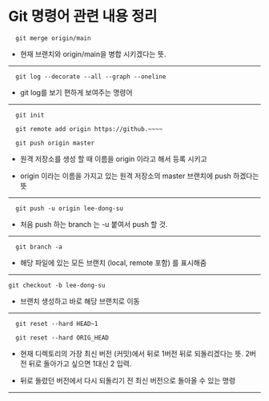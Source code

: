 # Git 명령어 관련 내용 정리


```
  git merge origin/main
```

- 현재 브랜치와  origin/main을 병합 시키겠다는 뜻.  

***

```
  git log --decorate --all --graph --oneline
```

- git log를 보기 편하게 보여주는 명령어

***

```
  git init

  git remote add origin https://github.~~~~

  git push origin master
```

- 원격 저장소를 생성 할 때 이름을 origin 이라고 해서 등록 시키고

- origin 이라는 이름을 가지고 있는 원격 저장소의 master 브랜치에 push 하겠다는 뜻

***


```
  git push -u origin lee-dong-su  
```

- 처음 push 하는 branch 는 -u 붙여서 push 할 것.

***


```
  git branch -a
```

- 해당 파일에 있는 모든 브랜치 (local, remote 포함) 를 표시해줌


***

```
git checkout -b lee-dong-su
```

- 브랜치 생성하고 바로 해당 브랜치로 이동


***

```
  git reset --hard HEAD~1  

  git reset --hard ORIG_HEAD
```

- 현재 디렉토리의 가장 최신 버전 (커밋)에서 뒤로 1버전 뒤로 되돌리겠다는 뜻. 2버전 뒤로 돌아가고 싶으면 1대신 2 입력.

- 뒤로 돌렸던 버전에서 다시 되돌리기 전 최신 버전으로 돌아올 수 있는 명령

***
